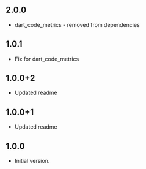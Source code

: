 ## 2.0.0
* dart_code_metrics - removed from dependencies
## 1.0.1
* Fix for dart_code_metrics
## 1.0.0+2
* Updated readme
## 1.0.0+1
* Updated readme
## 1.0.0
* Initial version.